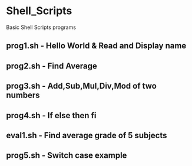 # Shell_Scripts
Basic Shell Scripts programs
## prog1.sh - Hello World & Read and Display name
## prog2.sh -  Find Average
## prog3.sh - Add,Sub,Mul,Div,Mod of two numbers
## prog4.sh - If else then fi
## eval1.sh - Find average grade of 5 subjects
## prog5.sh - Switch case example
